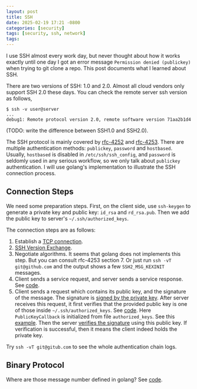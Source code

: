 ```yaml
---
layout: post
title: SSH
date: 2025-02-19 17:21 -0800
categories: [security]
tags: [security, ssh, network]
tags:
---
```


I use SSH almost every work day, but never thought about how it works exactly
until one day I got an error message `Permission denied (publickey)` when
trying to git clone a repo. This post documents what I learned about SSH.

There are two versions of SSH: 1.0 and 2.0. Almost all cloud vendors only
support SSH 2.0 these days. You can check the remote server ssh version as
follows,

```
$ ssh -v user@server
...
debug1: Remote protocol version 2.0, remote software version 71aa2b1d4
```

(TODO: write the difference between SSH1.0 and SSH2.0).

The SSH protocol is mainly covered by
[rfc-4252](https://datatracker.ietf.org/doc/html/rfc4252) and
[rfc-4253](https://www.rfc-editor.org/rfc/rfc4253). There are multiple
authentication methods: `publickey`, `password` and `hostbased`. Usually,
`hostbased` is disabled in `/etc/ssh/ssh_config`, and `password` is seldomly
used in any serious workflow, so we only talk about `publickey` authentication.
I will use golang's implementation to illustrate the SSH connection process.

## Connection Steps

We need some preparation steps. First, on the client side, use `ssh-keygen` to
generate a private key and public key: `id_rsa` and `rd_rsa.pub`. Then we add
the public key to server's `~/.ssh/authorized_keys`.

The connection steps are as follows:

1. Establish a
   [TCP connection](https://github.com/golang/crypto/blob/911360c8a4f464342b9fe7c23632be57fca87b20/ssh/client.go#L80).
2. [SSH Version Exchange](https://github.com/golang/crypto/blob/911360c8a4f464342b9fe7c23632be57fca87b20/ssh/client.go#L100).
3. Negotiate algorithms. It seems that golang does not implements this step.
   But you can consult rfc-4253 section 7. Or just run `ssh -vT git@github.com`
   and the output shows a few `SSH2_MSG_KEXINIT` messages.
4. Client sends a service request, and server sends a service response. See
   [code](https://github.com/golang/crypto/blob/911360c8a4f464342b9fe7c23632be57fca87b20/ssh/client_auth.go#L26).
5. Client sends a request which contains its public key, and the signature of
   the message. The signature is
   [signed by the private key](https://github.com/golang/crypto/blob/911360c8a4f464342b9fe7c23632be57fca87b20/ssh/client_auth.go#L356).
   After server receives this request, it first verifies that the provided
   public key is one of those inside `~/.ssh/authorized_keys`. See
   [code](https://github.com/golang/crypto/blob/911360c8a4f464342b9fe7c23632be57fca87b20/ssh/server.go#L659).
   Here `PublicKeyCallback` is initialized from file `authorized_keys`. See
   this
   [example](https://github.com/golang/crypto/blob/911360c8a4f464342b9fe7c23632be57fca87b20/ssh/example_test.go#L60).
   Then the server
   [verifies the signature](https://github.com/golang/crypto/blob/911360c8a4f464342b9fe7c23632be57fca87b20/ssh/server.go#L725)
   using this public key. If verification is successful, then it means the
   client indeed holds the private key.

Try `ssh -vT git@gitub.com` to see the whole authentication chain logs.

## Binary Protocol

Where are those message number defined in golang? See
[code](https://github.com/golang/crypto/blob/911360c8a4f464342b9fe7c23632be57fca87b20/ssh/messages.go#L153).
